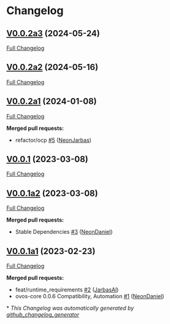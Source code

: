 # Changelog

## [V0.0.2a3](https://github.com/OpenVoiceOS/skill-ovos-somafm/tree/V0.0.2a3) (2024-05-24)

[Full Changelog](https://github.com/OpenVoiceOS/skill-ovos-somafm/compare/V0.0.2a2...V0.0.2a3)

## [V0.0.2a2](https://github.com/OpenVoiceOS/skill-ovos-somafm/tree/V0.0.2a2) (2024-05-16)

[Full Changelog](https://github.com/OpenVoiceOS/skill-ovos-somafm/compare/V0.0.2a1...V0.0.2a2)

## [V0.0.2a1](https://github.com/OpenVoiceOS/skill-ovos-somafm/tree/V0.0.2a1) (2024-01-08)

[Full Changelog](https://github.com/OpenVoiceOS/skill-ovos-somafm/compare/V0.0.1...V0.0.2a1)

**Merged pull requests:**

- refactor/ocp [\#5](https://github.com/OpenVoiceOS/skill-ovos-somafm/pull/5) ([NeonJarbas](https://github.com/NeonJarbas))

## [V0.0.1](https://github.com/OpenVoiceOS/skill-ovos-somafm/tree/V0.0.1) (2023-03-08)

[Full Changelog](https://github.com/OpenVoiceOS/skill-ovos-somafm/compare/V0.0.1a2...V0.0.1)

## [V0.0.1a2](https://github.com/OpenVoiceOS/skill-ovos-somafm/tree/V0.0.1a2) (2023-03-08)

[Full Changelog](https://github.com/OpenVoiceOS/skill-ovos-somafm/compare/V0.0.1a1...V0.0.1a2)

**Merged pull requests:**

- Stable Dependencies [\#3](https://github.com/OpenVoiceOS/skill-ovos-somafm/pull/3) ([NeonDaniel](https://github.com/NeonDaniel))

## [V0.0.1a1](https://github.com/OpenVoiceOS/skill-ovos-somafm/tree/V0.0.1a1) (2023-02-23)

[Full Changelog](https://github.com/OpenVoiceOS/skill-ovos-somafm/compare/8656c7cd58062601897972f0062bdf6c575d5481...V0.0.1a1)

**Merged pull requests:**

- feat/runtime\_requirements [\#2](https://github.com/OpenVoiceOS/skill-ovos-somafm/pull/2) ([JarbasAl](https://github.com/JarbasAl))
- ovos-core 0.0.6 Compatibility, Automation [\#1](https://github.com/OpenVoiceOS/skill-ovos-somafm/pull/1) ([NeonDaniel](https://github.com/NeonDaniel))



\* *This Changelog was automatically generated by [github_changelog_generator](https://github.com/github-changelog-generator/github-changelog-generator)*
